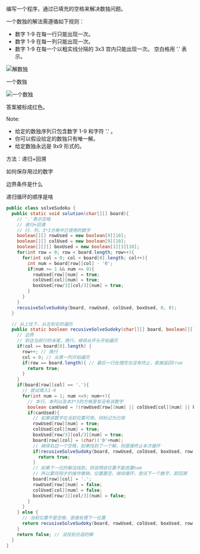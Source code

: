 编写一个程序，通过已填充的空格来解决数独问题。

一个数独的解法需遵循如下规则：

* 数字 1-9 在每一行只能出现一次。
* 数字 1-9 在每一列只能出现一次。
* 数字 1-9 在每一个以粗实线分隔的 3x3 宫内只能出现一次。
空白格用 '.' 表示。

![解数独](/Users/neo/iCloud/Documents/code/mfs/Data-Structure/img/解数独.webp)

一个数独

![一个数独](/Users/neo/iCloud/Documents/code/mfs/Data-Structure/img/一个数独.webp)

答案被标成红色。

Note:

* 给定的数独序列只包含数字 1-9 和字符 '.' 。
* 你可以假设给定的数独只有唯一解。
* 给定数独永远是 9x9 形式的。



方法：递归+回溯

如何保存用过的数字

边界条件是什么

递归循环的顺序是啥

```java
public class solveSudoku {
  public static void solution(char[][] board){
    // '.'表示空格
    // 递归+回溯
    // 行、列、3*3方格中已使用的数字
    boolean[][] rowUsed = new boolean[9][10];
    boolean[][] colUsed = new boolean[9][10];
    boolean[][][] boxUsed = new boolean[3][3][10];
    for(int row = 0; row < board.length; row++){
      for(int col = 0; col < board[0].length; col++){
        int num = board[row][col] - '0';
        if(num >= 1 && num <= 9){
          rowUsed[row][num] = true;
          colUsed[col][num] = true;
          boxUsed[row/3][col/3][num] = true;
        }
      }
    }
    recusiveSolveSudoky(board, rowUsed, colUsed, boxUsed, 0, 0);
  }

  // 从上往下，从左到右的遍历
  public static boolean recusiveSolveSudoky(char[][] board, boolean[][] rowUsed, boolean[][] colUsed, boolean[][][] boxUsed, int row, int col) {
    // 边界
    // 到达当前行的末尾，换行，继续从开头开始遍历
    if(col == board[0].length) {
      row++; // 换行
      col = 0; // 从第一列开始遍历
      if(row == board.length){ // 最后一行处理完也没有终止，直接返回true
        return true;
      }
    }
    if(board[row][col] == '.'){
      // 尝试填入1-9
      for(int num = 1; num <=9; num++){
        // 本行、本列以及本3*3的方格里有没有该数字
        boolean canUsed = !(rowUsed[row][num] || colUsed[col][num] || boxUsed[row/3][col/3][num]);
        if(canUsed){
          // 如果该数字在当前位置可用，则标记为已用
          rowUsed[row][num] = true;
          colUsed[col][num] = true;
          boxUsed[row/3][col/3][num] = true;
          board[row][col] = (char)('0'+num);
          // 继续右边一个空格，如果找到了一个解，则直接终止本次循环
          if(recusiveSolveSudoky(board, rowUsed, colUsed, boxUsed, row, col+1)){
            return true;
          }
          // 如果下一位的解没找到，则说明该位置不能放置num
          // 所以要将刚才的操作撤销，位置置空，继续循环，尝试下一个数字，即回溯
          board[row][col] = '.';
          rowUsed[row][num] = false;
          colUsed[col][num] = false;
          boxUsed[row/3][col/3][num] = false;
        }
      }
    } else {
      // 当前位置不是空格，直接处理下一位置
      return recusiveSolveSudoky(board, rowUsed, colUsed, boxUsed, row, col+1);
    }
    return false; // 没找到合适的解
  }
}

```

